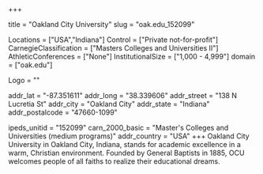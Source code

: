 
+++

title = "Oakland City University"
slug = "oak.edu_152099"

Locations = ["USA","Indiana"]
Control = ["Private not-for-profit"]
CarnegieClassification = ["Masters Colleges and Universities II"]
AthleticConferences = ["None"]
InstitutionalSize = ["1,000 - 4,999"]
domain = ["oak.edu"]

Logo = ""

addr_lat = "-87.351611"
addr_long = "38.339606"
addr_street = "138 N Lucretia St"
addr_city = "Oakland City"
addr_state = "Indiana"
addr_postalcode = "47660-1099"

ipeds_unitid = "152099"
carn_2000_basic = "Master's Colleges and Universities (medium programs)"
addr_country = "USA"
+++
    Oakland City University in Oakland City, Indiana, stands for academic excellence in a warm, Christian environment. Founded by General Baptists in 1885, OCU welcomes people of all faiths to realize their educational dreams.

